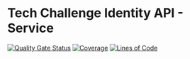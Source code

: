 # Tech Challenge Identity API - Service
[![Quality Gate Status](https://sonarcloud.io/api/project_badges/measure?project=hack-pos-tech-software-architecture_video-processor-api&metric=alert_status)](https://sonarcloud.io/summary/new_code?id=hack-pos-tech-software-architecture_video-processor-api) [![Coverage](https://sonarcloud.io/api/project_badges/measure?project=hack-pos-tech-software-architecture_video-processor-api&metric=coverage)](https://sonarcloud.io/summary/new_code?id=hack-pos-tech-software-architecture_video-processor-api) [![Lines of Code](https://sonarcloud.io/api/project_badges/measure?project=hack-pos-tech-software-architecture_video-processor-api&metric=ncloc)](https://sonarcloud.io/summary/new_code?id=hack-pos-tech-software-architecture_video-processor-api)